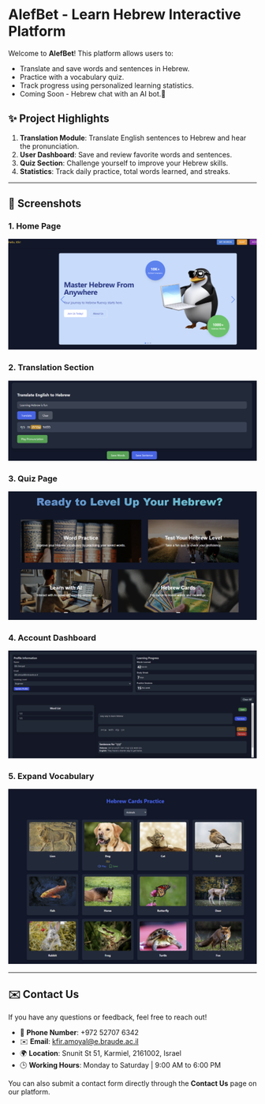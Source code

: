 # AlefBet - Learn Hebrew Interactive Platform

Welcome to **AlefBet**! This platform allows users to:
- Translate and save words and sentences in Hebrew.
- Practice with a vocabulary quiz.
- Track progress using personalized learning statistics.
- Coming Soon - Hebrew chat with an AI bot.🤖

## ✨ Project Highlights

1. **Translation Module**: Translate English sentences to Hebrew and hear the pronunciation.
2. **User Dashboard**: Save and review favorite words and sentences.
3. **Quiz Section**: Challenge yourself to improve your Hebrew skills.
4. **Statistics**: Track daily practice, total words learned, and streaks.

---

## 📸 Screenshots

### 1. **Home Page**
   ![Hero Carousel with Call-to-Action](./WebG15_Nextjs/public/appScreenShots/carouselSS.png)

### 2. **Translation Section**
   ![Translation Feature](./WebG15_Nextjs/public/appScreenShots/translateSS.png)

### 3. **Quiz Page**
   ![Quiz Hub](./WebG15_Nextjs/public/appScreenShots/quizSS.png)

### 4. **Account Dashboard**
   ![User Dashboard](./WebG15_Nextjs/public/appScreenShots/acountSS.png)

### 5. **Expand Vocabulary**
![Hebrew Cards Feature. Learn Words Of Many Categories](./WebG15_Nextjs/public/appScreenShots/cardsSS.png)

---

## ✉️ Contact Us

If you have any questions or feedback, feel free to reach out!

- 📱 **Phone Number**: +972 52707 6342
- ✉️ **Email**: [kfir.amoyal@e.braude.ac.il](mailto:kfir.amoyal@e.braude.ac.il)
- 🌍 **Location**: Snunit St 51, Karmiel, 2161002, Israel
- 🕒 **Working Hours**: Monday to Saturday | 9:00 AM to 6:00 PM

You can also submit a contact form directly through the **Contact Us** page on our platform.